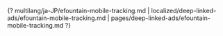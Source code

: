 {? multilang/ja-JP/efountain-mobile-tracking.md | localized/deep-linked-ads/efountain-mobile-tracking.md | pages/deep-linked-ads/efountain-mobile-tracking.md ?}
